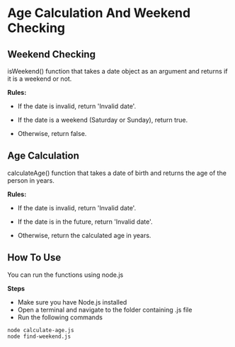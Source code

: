 # Age Calculation And Weekend Checking

## Weekend Checking

isWeekend() function that takes a date object as an argument and returns if it is a weekend or not.

**Rules:**

- If the date is invalid, return 'Invalid date'.

- If the date is a weekend (Saturday or Sunday), return true.

- Otherwise, return false.

## Age Calculation

calculateAge() function that takes a date of birth and returns the age of the person in years.

**Rules:**

- If the date is invalid, return 'Invalid date'.

- If the date is in the future, return 'Invalid date'.

- Otherwise, return the calculated age in years.

## How To Use

You can run the functions using node.js

**Steps**

- Make sure you have Node.js installed
- Open a terminal and navigate to the folder containing .js file
- Run the following commands

```
node calculate-age.js
node find-weekend.js
```
